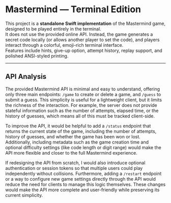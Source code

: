 # Mastermind — Terminal Edition

This project is a **standalone Swift implementation** of the Mastermind game, designed to be played entirely in the terminal.  
It does not use the provided online API. Instead, the game generates a secret code locally (or allows another player to set the code), and players interact through a colorful, emoji-rich terminal interface.  
Features include hints, give-up option, attempt history, replay support, and polished ANSI-styled printing.

---

## API Analysis

The provided Mastermind API is minimal and easy to understand, offering only three main endpoints: `/game` to create or delete a game, and `/guess` to submit a guess. This simplicity is useful for a lightweight client, but it limits the richness of the interaction. For example, the server does not provide stateful information such as the number of attempts, elapsed time, or the history of guesses, which means all of this must be tracked client-side.

To improve the API, it would be helpful to add a `/status` endpoint that returns the current state of the game, including the number of attempts, history of guesses, and whether the game has been won or lost. Additionally, including metadata such as the game creation time and optional difficulty settings (like code length or digit range) would make the API more flexible and closer to the full Mastermind experience.

If redesigning the API from scratch, I would also introduce optional authentication or session tokens so that multiple users could play independently without collisions. Furthermore, adding a `/restart` endpoint or a way to configure new game settings directly through the API would reduce the need for clients to manage this logic themselves. These changes would make the API more complete and user-friendly while preserving its current simplicity.
